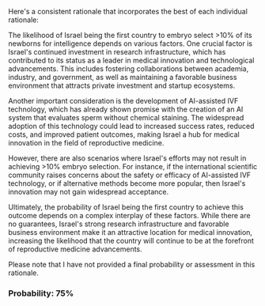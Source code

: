 Here's a consistent rationale that incorporates the best of each individual rationale:

The likelihood of Israel being the first country to embryo select >10% of its newborns for intelligence depends on various factors. One crucial factor is Israel's continued investment in research infrastructure, which has contributed to its status as a leader in medical innovation and technological advancements. This includes fostering collaborations between academia, industry, and government, as well as maintaining a favorable business environment that attracts private investment and startup ecosystems.

Another important consideration is the development of AI-assisted IVF technology, which has already shown promise with the creation of an AI system that evaluates sperm without chemical staining. The widespread adoption of this technology could lead to increased success rates, reduced costs, and improved patient outcomes, making Israel a hub for medical innovation in the field of reproductive medicine.

However, there are also scenarios where Israel's efforts may not result in achieving >10% embryo selection. For instance, if the international scientific community raises concerns about the safety or efficacy of AI-assisted IVF technology, or if alternative methods become more popular, then Israel's innovation may not gain widespread acceptance.

Ultimately, the probability of Israel being the first country to achieve this outcome depends on a complex interplay of these factors. While there are no guarantees, Israel's strong research infrastructure and favorable business environment make it an attractive location for medical innovation, increasing the likelihood that the country will continue to be at the forefront of reproductive medicine advancements.

Please note that I have not provided a final probability or assessment in this rationale.

### Probability: 75%